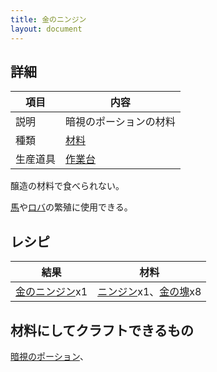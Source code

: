 ```yaml
---
title: 金のニンジン
layout: document
---
```

## 詳細

|項目|内容|
|---|---|
|説明|暗視のポーションの材料|
|種類|[材料](材料)|
|生産道具|[作業台](作業台)|

醸造の材料で食べられない。

[馬](馬)や[ロバ](ロバ)の繁殖に使用できる。

## レシピ

|結果|材料|
|---|---|
|[金のニンジン](金のニンジン)x1|[ニンジン](ニンジン)x1、[金の塊](金の塊)x8|

## 材料にしてクラフトできるもの

[暗視のポーション](暗視のポーション)、

